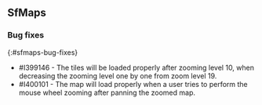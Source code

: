## SfMaps

### Bug fixes
{:#sfmaps-bug-fixes}

* \#I399146 - The tiles will be loaded properly after zooming level 10, when decreasing the zooming level one by one from zoom level 19.
* \#I400101 - The map will load properly when a user tries to perform the mouse wheel zooming after panning the zoomed map.